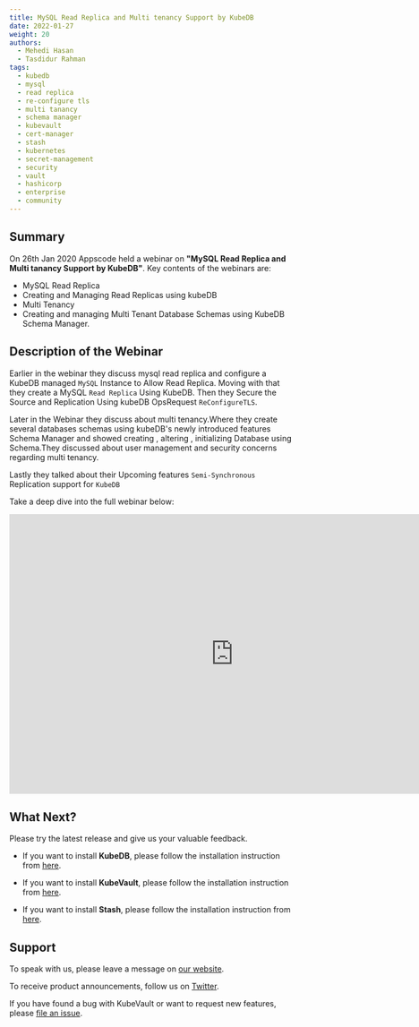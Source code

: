 ```yaml
---
title: MySQL Read Replica and Multi tenancy Support by KubeDB
date: 2022-01-27
weight: 20
authors:
  - Mehedi Hasan
  - Tasdidur Rahman
tags:
  - kubedb
  - mysql
  - read replica
  - re-configure tls
  - multi tanancy
  - schema manager
  - kubevault
  - cert-manager
  - stash
  - kubernetes
  - secret-management
  - security
  - vault
  - hashicorp
  - enterprise
  - community
---
```


## Summary

On 26th Jan 2020 Appscode held a webinar on **"MySQL Read Replica and Multi tanancy Support by KubeDB"**. Key contents of the webinars are:

- MySQL Read Replica
- Creating and Managing Read Replicas using kubeDB
- Multi Tenancy
- Creating and managing Multi Tenant Database Schemas using KubeDB Schema Manager.


## Description of the Webinar

Earlier in the webinar they discuss mysql read replica and  configure a KubeDB managed `MySQL` Instance to Allow Read Replica. Moving with that they create a MySQL `Read Replica` Using KubeDB. Then they Secure the Source and Replication Using kubeDB OpsRequest `ReConfigureTLS`.

Later in the Webinar they discuss about multi tenancy.Where they create several databases schemas using kubeDB's newly introduced features Schema Manager and showed creating , altering , initializing Database using Schema.They discussed about user management and security concerns regarding multi tenancy. 

Lastly they talked about their Upcoming features `Semi-Synchronous` Replication support for `KubeDB`



  Take a deep dive into the full webinar below:

<iframe width="800" height="500" src="https://www.youtube.com/embed/egzPGc6Yk_A" title="YouTube video player" frameborder="0" allow="accelerometer; autoplay; clipboard-write; encrypted-media; gyroscope; picture-in-picture" allowfullscreen></iframe>

## What Next?

Please try the latest release and give us your valuable feedback.

* If you want to install **KubeDB**, please follow the installation instruction from [here](https://kubedb.com/docs/v2021.12.21/welcome/).

* If you want to install **KubeVault**, please follow the installation instruction from [here](https://kubevault.com/docs/v2022.01.11/setup/).
 
* If you want to install **Stash**, please follow the installation instruction from [here](https://stash.run/docs/v2021.11.24/setup/).



## Support

To speak with us, please leave a message on [our website](https://appscode.com/contact/).

To receive product announcements, follow us on [Twitter](https://twitter.com/KubeVault).

If you have found a bug with KubeVault or want to request new features, please [file an issue](https://github.com/kubevault/project/issues/new).
